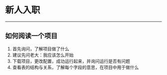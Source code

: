 # 新人入职

---

## 如何阅读一个项目

1. 首先询问，了解项目做了什么
2. 建议先问老大：我应该怎么开始
3. 下载项目，更改配置，成功运行起来，并询问运行是否有问题
4. 查看表的结构与关系，了解每个字段的意思，在项目中用于做什么